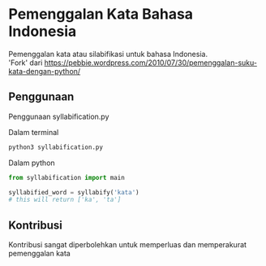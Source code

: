 # Pemenggalan Kata Bahasa Indonesia
Pemenggalan kata atau silabifikasi untuk bahasa Indonesia. <br />
'Fork' dari https://pebbie.wordpress.com/2010/07/30/pemenggalan-suku-kata-dengan-python/

## Penggunaan
Penggunaan syllabification.py 

Dalam terminal
```bash
python3 syllabification.py
```

Dalam python 
```python
from syllabification import main

syllabified_word = syllabify('kata')
# this will return ['ka', 'ta']
```

## Kontribusi
Kontribusi sangat diperbolehkan untuk memperluas dan memperakurat pemenggalan kata
